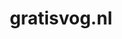 ---
layout: post
title:  "gratisvog.nl"
internal_url:  "/data/gratisvog.nl.html"
categories: dutchgov
---